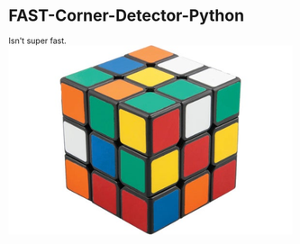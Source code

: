 # FAST-Corner-Detector-Python
Isn't super fast. ![alt text](https://github.com/hjamal3/FAST-Corner-Detector-Python/blob/master/rubix1.jpg?raw=true)